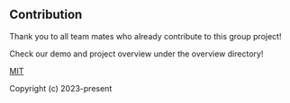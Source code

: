 ## Contribution

Thank you to all team mates who already contribute to this group project!

Check our demo and project overview under the overview directory!

[MIT](https://opensource.org/licenses/MIT)

Copyright (c) 2023-present

